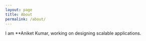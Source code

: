 ```yaml
---
layout: page
title: About
permalink: /about/
---
```


I am **Aniket Kumar, working on designing scalable applications.
